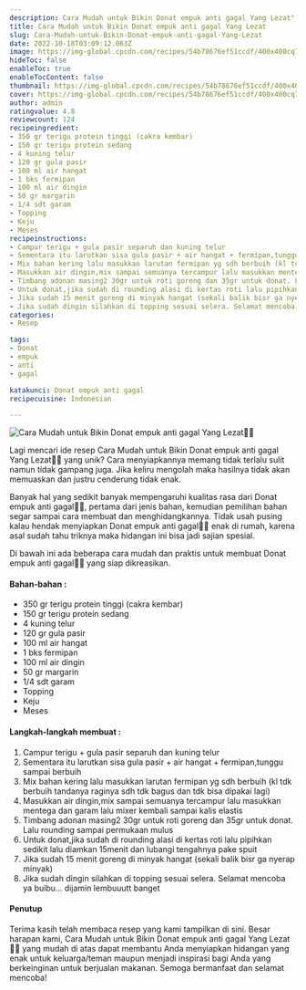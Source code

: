 ```yaml
---
description: Cara Mudah untuk Bikin Donat empuk anti gagal Yang Lezat"
title: Cara Mudah untuk Bikin Donat empuk anti gagal Yang Lezat
slug: Cara-Mudah-untuk-Bikin-Donat-empuk-anti-gagal-Yang-Lezat
date: 2022-10-18T03:09:12.063Z
image: https://img-global.cpcdn.com/recipes/54b78676ef51ccdf/400x400cq70/photo.jpg
hideToc: false
enableToc: true
enableTocContent: false
thumbnail: https://img-global.cpcdn.com/recipes/54b78676ef51ccdf/400x400cq70/photo.jpg
cover: https://img-global.cpcdn.com/recipes/54b78676ef51ccdf/400x400cq70/photo.jpg
author: admin
ratingvalue: 4.8
reviewcount: 124
recipeingredient:
- 350 gr terigu protein tinggi (cakra kembar)
- 150 gr terigu protein sedang
- 4 kuning telur
- 120 gr gula pasir
- 100 ml air hangat
- 1 bks fermipan
- 100 ml air dingin
- 50 gr margarin
- 1/4 sdt garam
- Topping
- Keju
- Meses
recipeinstructions:
- Campur terigu + gula pasir separuh dan kuning telur
- Sementara itu larutkan sisa gula pasir + air hangat + fermipan,tunggu sampai berbuih
- Mix bahan kering lalu masukkan larutan fermipan yg sdh berbuih (kl tdk berbuih tandanya raginya sdh tdk bagus dan tdk bisa dipakai lagi)
- Masukkan air dingin,mix sampai semuanya tercampur lalu masukkan mentega dan garam lalu mixer kembali sampai kalis elastis
- Timbang adonan masing2 30gr untuk roti goreng dan 35gr untuk donat. Lalu rounding sampai permukaan mulus
- Untuk donat,jika sudah di rounding alasi di kertas roti lalu pipihkan sedikit lalu diamkan 15menit dan lubangi tengahnya pake spuit
- Jika sudah 15 menit goreng di minyak hangat (sekali balik bisr ga nyerap minyak)
- Jika sudah dingin silahkan di topping sesuai selera. Selamat mencoba ya buibu... dijamin lembuuutt banget
categories:
- Resep

tags:
- Donat
- empuk
- anti
- gagal

katakunci: Donat empuk anti gagal
recipecuisine: Indonesian

---
```


![Cara Mudah untuk Bikin Donat empuk anti gagal Yang Lezat👩‍🍳](https://img-global.cpcdn.com/recipes/54b78676ef51ccdf/400x400cq70/photo.jpg)

Lagi mencari ide resep Cara Mudah untuk Bikin Donat empuk anti gagal Yang Lezat👩‍🍳 yang unik? Cara menyiapkannya memang tidak terlalu sulit namun tidak gampang juga. Jika keliru mengolah maka hasilnya tidak akan memuaskan dan justru cenderung tidak enak.

Banyak hal yang sedikit banyak mempengaruhi kualitas rasa dari Donat empuk anti gagal👩‍🍳, pertama dari jenis bahan, kemudian pemilihan bahan segar sampai cara membuat dan menghidangkannya. Tidak usah pusing kalau hendak menyiapkan Donat empuk anti gagal👩‍🍳 enak di rumah, karena asal sudah tahu triknya maka hidangan ini bisa jadi sajian spesial.

Di bawah ini ada beberapa cara mudah dan praktis untuk membuat Donat empuk anti gagal👩‍🍳 yang siap dikreasikan.

<!--inarticleads1-->

#### Bahan-bahan :

- 350 gr terigu protein tinggi (cakra kembar)
- 150 gr terigu protein sedang
- 4 kuning telur
- 120 gr gula pasir
- 100 ml air hangat
- 1 bks fermipan
- 100 ml air dingin
- 50 gr margarin
- 1/4 sdt garam
- Topping
- Keju
- Meses

<!--inarticleads2-->

#### Langkah-langkah membuat :

1. Campur terigu + gula pasir separuh dan kuning telur
1. Sementara itu larutkan sisa gula pasir + air hangat + fermipan,tunggu sampai berbuih
1. Mix bahan kering lalu masukkan larutan fermipan yg sdh berbuih (kl tdk berbuih tandanya raginya sdh tdk bagus dan tdk bisa dipakai lagi)
1. Masukkan air dingin,mix sampai semuanya tercampur lalu masukkan mentega dan garam lalu mixer kembali sampai kalis elastis
1. Timbang adonan masing2 30gr untuk roti goreng dan 35gr untuk donat. Lalu rounding sampai permukaan mulus
1. Untuk donat,jika sudah di rounding alasi di kertas roti lalu pipihkan sedikit lalu diamkan 15menit dan lubangi tengahnya pake spuit
1. Jika sudah 15 menit goreng di minyak hangat (sekali balik bisr ga nyerap minyak)
1. Jika sudah dingin silahkan di topping sesuai selera. Selamat mencoba ya buibu... dijamin lembuuutt banget

#### Penutup

Terima kasih telah membaca resep yang kami tampilkan di sini. Besar harapan kami, Cara Mudah untuk Bikin Donat empuk anti gagal Yang Lezat👩‍🍳 yang mudah di atas dapat membantu Anda menyiapkan hidangan yang enak untuk keluarga/teman maupun menjadi inspirasi bagi Anda yang berkeinginan untuk berjualan makanan. Semoga bermanfaat dan selamat mencoba!